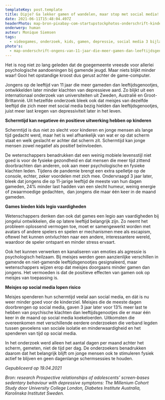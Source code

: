 ```yaml
---
templateKey: post.template
title: Dipje? Ga lekker gamen of wandelen, maar stop met social media!
date: 2021-06-11T15:48:04.497Z
headerPhoto: map-bron-pixabay-com-startupstockphotos-onderschrift-kinderen-blij-computer-image-img-kinderen-blij-computer-jpg
onderwerp: human
auteur: Monique Siemsen
tags:
  - videogames, onderzoek, kids, gamen, depressie, social media 3 bijlagen
photo's:
  - map-onderschrift-ongens-van-11-jaar-die-meer-gamen-dan-leeftijdsgenoten-worden-later-gelukkiger-dan-andere-mannen-onderzoekers-vermoeden-dat-voor-meisjes-hetzelfde-geldt-bron-pixabay-com-sergiodr74-image-img-jongens-zonnebrillen-game
---
```



Het is nog niet zo lang geleden dat de goegemeente vreesde voor allerlei psychologische aandoeningen bij gamende jeugd. Maar niets blijkt minder waar! Gooi het opstandige kroost dus gerust achter de game-computer.

Jongens op de leeftijd van 11 jaar die meer gameden dan leeftijdsgenootjes, ontwikkelden later minder klachten van depressieve aard. Zo blijkt uit een internationaal onderzoek van universiteiten uit Zweden, Australië en Groot-Brittannië. Uit hetzelfde onderzoek bleek ook dat meisjes van dezelfde leeftijd die zich meer met social media bezig hielden dan leeftijdsgenootjes, juist meer last kregen van depressiviteit later in het leven.



**Schermtijd kan negatieve én positieve uitwerking hebben op kinderen**

Schermtijd is dus niet zo slecht voor kinderen en jonge mensen als lange tijd gedacht werd, maar het is wel afhankelijk van wat er op dat scherm staat en welk geslacht er achter dat scherm zit. Schermtijd kan jonge mensen zowel negatief als positief beïnvloeden.

De wetenschappers benadrukken dat een weinig mobiele levensstijl niet goed is voor de fysieke gezondheid en dat mensen die meer tijd zittend doorbrachten dan anderen, ook aan meer psychologische en fysieke klachten leden. Tijdens de pandemie brengt een extra spelletje op de console, echter, zeker voordelen met zich mee. Ondervraagd 3 jaar later, bleek dat jongens die op 11-jarige leeftijd de meeste van hun dagen gameden, 24% minder last hadden van een slecht humeur, weinig energie of zwaarmoedige gedachten,  dan jongens die maar één keer in de maand gameden.



**Games bieden kids legio vaardigheden**

Wetenschappers denken dan ook dat games een legio aan vaardigheden bij jongelui ontwikkelen, die op latere leeftijd belangrijk zijn. Zo neemt het probleem oplossend vermogen toe, moet er samengewerkt worden met avatars of andere spelers en spelen er mechanismen mee als escapism, oftewel het kunnen ontvluchten naar een andere, interessantere wereld, waardoor de speler ontspant en minder stress ervaart. 

Ook het kunnen verwerken en kanaliseren van emoties als agressie is psychologisch heilzaam. Bij meisjes werden geen aanzienlijke verschillen in gamende en niet-gamende leeftijdsgenootjes gesignaleerd, maar wetenschappers wijzen erop dat meisjes doorgaans minder gamen dan jongens. Het vermoeden is dat de positieve effecten van gamen ook op meisjes van toepassing is. 



**Meisjes op social media lopen risico**

Meisjes spenderen hun schermtijd veelal aan social media, en dát is nu weer minder goed voor de kinderziel. Meisjes die de meeste dagen doorbrengen op social media, gaven 3 jaar later voor 13% meer last te hebben van psychische klachten dan leeftijdsgenootjes die er maar één keer in de maand op social media koekeloerden. Uitkomsten die overeenkomen met verschillende eerdere onderzoeken die verband legden tussen gevoelens van sociale isolatie en minderwaardigheid en het spenderen van tijd op social media. 

In het onderzoek werd alleen het aantal dagen per maand achter het scherm, gemeten, niet de tijd per dag. De onderzoekers benadrukken daarom dat het belangrijk blijft om jonge mensen ook te stimuleren fysiek actief te blijven en geen dagenlange schermsessies te houden.



*Gepubliceerd op 19.04.2021*

*Bron: research Prospective relationships of adolescents’ screen-bases sedentary behaviour with depressive symptoms: The Millenium Cohort Study door University College London, Diabetes Institute Australia, Karolinska Institutet Sweden.*